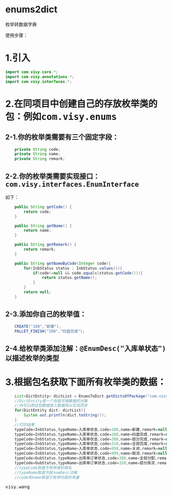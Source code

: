 # enums2dict
枚举转数据字典

使用步骤：
# 1.引入
```java
import com.visy.core.*;
import com.visy.annotations.*;
import com.visy.interfaces.*;
```
# 2.在同项目中创建自己的存放枚举类的包：例如<kbd>com.visy.enums</kbd>
## 2-1.你的枚举类需要有<kbd>三个固定字段</kbd>：
```java
    private String code;
    private String name;
    private String remark;
```
## 2-2.你的枚举类需要实现接口：<kbd>com.visy.interfaces.EnumInterface</kbd>
如下：
```java
    public String getCode() {
        return code;
    }

    public String getName() {
        return name;
    }

    public String getRemark() {
        return remark;
    }

    public String getNameByCode(Integer code){
        for(InbStatus status : InbStatus.values()){
            if(code!=null && code.equals(status.getCode())){
                return status.getName();
            }
        }
        return null;
    }
```
## 2-3.添加你自己的枚举值：
```java
    CREATE("100","新建"),
    PALLET_FINISH("260","码盘完成");
```
## 2-4.给枚举类添加注解：<kbd>@EnumDesc("入库单状态")</kbd>以描述枚举的类型

# 3.根据包名获取下面所有枚举类的数据：
```java
    List<DictEntity> dictList = EnumsToDict.getDictsOfPackage("com.visy.enums");
    //DictEntity是一个封装字典数据的对象
    //你可以把这些数据放入数据库以实现同步
    for(DictEntity dict: dictList){
        System.out.println(dict.toString());
    }
    //打印结果
    typeCode=InbStatus,typeName=入库单状态,code=100,name=新建,remark=null
    typeCode=InbStatus,typeName=入库单状态,code=260,name=码盘完成,remark=null
    typeCode=InbStatus,typeName=入库单状态,code=300,name=部分完成,remark=null
    typeCode=InbStatus,typeName=入库单状态,code=310,name=全部完成,remark=null
    typeCode=InbStatus,typeName=入库单状态,code=950,name=关闭,remark=null
    typeCode=InbStatus,typeName=入库单状态,code=999,name=取消,remark=null
    typeCode=OubStatus,typeName=出库单订单状态,code=300,name=全部分配,remark=null
    typeCode=OubStatus,typeName=出库单订单状态,code=320,name=部分拣货,remark=null
    //typeCode取值于枚举类的类名
    //typeName取值于@EnumDesc注解
    //code和name取值于枚举内部的常量
```
   
<kbd>visy.wang</kbd>
